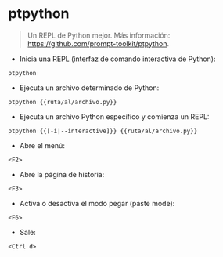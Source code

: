 # ptpython

> Un REPL de Python mejor.
> Más información: <https://github.com/prompt-toolkit/ptpython>.

- Inicia una REPL (interfaz de comando interactiva de Python):

`ptpython`

- Ejecuta un archivo determinado de Python:

`ptpython {{ruta/al/archivo.py}}`

- Ejecuta un archivo Python específico y comienza un REPL:

`ptpython {{[-i|--interactive]}} {{ruta/al/archivo.py}}`

- Abre el menú:

`<F2>`

- Abre la página de historia:

`<F3>`

- Activa o desactiva el modo pegar (paste mode):

`<F6>`

- Sale:

`<Ctrl d>`
